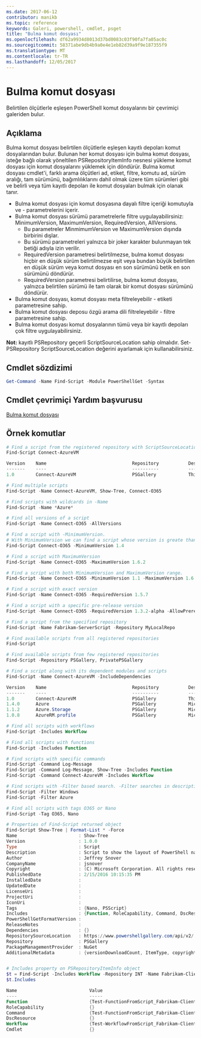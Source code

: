 ```yaml
---
ms.date: 2017-06-12
contributor: manikb
ms.topic: reference
keywords: Galeri, powershell, cmdlet, psget
title: "Bulma komut dosyası"
ms.openlocfilehash: df62a9934d8013d37bd0083c03f90fa7fa05ac0c
ms.sourcegitcommit: 58371abe9db4b9a0e4e1eb82d39a9f9e187355f9
ms.translationtype: MT
ms.contentlocale: tr-TR
ms.lasthandoff: 12/05/2017
---
```

# <a name="find-script"></a>Bulma komut dosyası

Belirtilen ölçütlerle eşleşen PowerShell komut dosyalarını bir çevrimiçi galeriden bulur.

## <a name="description"></a>Açıklama

Bulma komut dosyası belirtilen ölçütlerle eşleşen kayıtlı depoları komut dosyalarından bulur.
Bulunan her komut dosyası için bulma komut dosyası, isteğe bağlı olarak yöneltilen PSRepositoryItemInfo nesnesi yükleme komut dosyası için komut dosyalarını yüklemek için döndürür.
Bulma komut dosyası cmdlet'i, farklı arama ölçütleri ad, etiket, filtre, komutu ad, sürüm aralığı, tam sürümünü, bağımlılıklarını dahil olmak üzere tüm sürümleri gibi ve belirli veya tüm kayıtlı depoları ile komut dosyaları bulmak için olanak tanır.

- Bulma komut dosyası için komut dosyasına dayalı filtre içeriği komutuyla ve - parametrelerini içerir.
- Bulma komut dosyası sürümü parametrelerle filtre uygulayabilirsiniz: MinimumVersion, MaximumVersion, RequiredVersion, AllVersions.
  - Bu parametreler MinmimumVersion ve MaximumVersion dışında birbirini dışlar.
  - Bu sürümü parametreleri yalnızca bir joker karakter bulunmayan tek betiği adıyla izin verilir.
  - RequiredVersion parametresi belirtilmezse, bulma komut dosyası hiçbir en düşük sürüm belirtilmezse eşit veya bundan büyük belirtilen en düşük sürüm veya komut dosyası en son sürümünü betik en son sürümünü döndürür. 
  - RequiredVersion parametresi belirtilirse, bulma komut dosyası, yalnızca belirtilen sürümü ile tam olarak bir komut dosyası sürümünü döndürür.
- Bulma komut dosyası, komut dosyası meta filtreleyebilir - etiketi parametresine sahip.
- Bulma komut dosyası deposu özgü arama dili filtreleyebilir - filtre parametresine sahip.
- Bulma komut dosyası komut dosyalarının tümü veya bir kayıtlı depoları çok filtre uygulayabilirsiniz.

**Not:** kayıtlı PSRepository geçerli ScriptSourceLocation sahip olmalıdır. Set-PSRepository ScriptSourceLocation değerini ayarlamak için kullanabilirsiniz.

## <a name="cmdlet-syntax"></a>Cmdlet sözdizimi

```powershell
Get-Command -Name Find-Script -Module PowerShellGet -Syntax
```

## <a name="cmdlet-online-help-reference"></a>Cmdlet çevrimiçi Yardım başvurusu

[Bulma komut dosyası](http://go.microsoft.com/fwlink/?LinkId=619785)

## <a name="example-commands"></a>Örnek komutlar

```powershell
# Find a script from the registered repository with ScriptSourceLocation
Find-Script Connect-AzureVM

Version    Name                                Repository           Description
-------    ----                                ----------           -----------
1.0        Connect-AzureVM                     PSGallery            This runbook sets up a connection to an Azure vi...

# Find multiple scripts
Find-Script -Name Connect-AzureVM, Show-Tree, Connect-O365

# Find scripts with wildcards in -Name
Find-Script -Name *Azure*

# Find all versions of a script
Find-Script -Name Connect-O365 -AllVersions

# Find a script with -MinimumVersion. 
# With MinimumVersion we can find a script whose version is greate than or equal to the specified MinimumVersion value.
Find-Script Connect-O365 -MinimumVersion 1.4

# Find a script with MaximumVersion
Find-Script -Name Connect-O365 -MaximumVersion 1.6.2

# Find a script with both MinimumVersion and MaximumVersion range.
Find-Script -Name Connect-O365 -MinimumVersion 1.1 -MaximumVersion 1.6.2

# Find a script with exact version
Find-Script -Name Connect-O365 -RequiredVersion 1.5.7

# Find a script with a specific pre-release version
Find-Script -Name Connect-O365 -RequiredVersion 1.3.2-alpha -AllowPrerelease

# Find a script from the specified repository
Find-Script -Name Fabrikam-ServerScript -Repository MyLocalRepo

# Find available scripts from all registered repositories
Find-Script

# Find available scripts from few registered repositories
Find-Script -Repository PSGallery, PrivatePSGallery

# Find a script along with its dependent modules and scripts
Find-Script -Name Connect-AzureVM -IncludeDependencies

Version    Name                                Repository           Description
-------    ----                                ----------           -----------
1.0        Connect-AzureVM                     PSGallery            This runbook sets up a connection to an Azure vi...
1.4.0      Azure                               PSGallery            Microsoft Azure PowerShell - Service Management
1.1.2      Azure.Storage                       PSGallery            Microsoft Azure PowerShell - Storage service cmd...
1.0.8      AzureRM.profile                     PSGallery            Microsoft Azure PowerShell - Profile credential ...

# Find all scripts with workflows
Find-Script -Includes Workflow

# Find all scripts with functions
Find-Script -Includes Function

# Find scripts with specific commands
Find-Script -Command Log-Message
Find-Script -Command Log-Message, Show-Tree -Includes Function
Find-Script -Command Connect-AzureVM -Includes Workflow

# Find scripts with -Filter based search. -Filter searches in description and names
Find-Script -Filter Windows
Find-Script -Filter Azure

# Find all scripts with tags O365 or Nano
Find-Script -Tag O365, Nano

# Properties of Find-Script returned object
Find-Script Show-Tree | Format-List * -Force
Name                       : Show-Tree
Version                    : 1.0.0
Type                       : Script
Description                : Script to show the layout of PowerShell namespaces (Trees) using ASCII
Author                     : Jeffrey Snover
CompanyName                : jsnover
Copyright                  : (C) Microsoft Corporation. All rights reserved.
PublishedDate              : 2/15/2016 10:15:35 PM
InstalledDate              :
UpdatedDate                :
LicenseUri                 :
ProjectUri                 :
IconUri                    :
Tags                       : {Nano, PSScript}
Includes                   : {Function, RoleCapability, Command, DscResource...}
PowerShellGetFormatVersion :
ReleaseNotes               :
Dependencies               : {}
RepositorySourceLocation   : https://www.powershellgallery.com/api/v2/
Repository                 : PSGallery
PackageManagementProvider  : NuGet
AdditionalMetadata         : {versionDownloadCount, ItemType, copyright, PackageManagementProvider...}


# Includes property on PSRepositoryItemInfo object
$t = Find-Script -Includes Workflow -Repository INT -Name Fabrikam-ClientScript
$t.Includes

Name                           Value
----                           -----
Function                       {Test-FunctionFromScript_Fabrikam-ClientScript}
RoleCapability                 {}
Command                        {Test-FunctionFromScript_Fabrikam-ClientScript, Test-WorkflowFromScript_Fabrikam-Clie...
DscResource                    {}
Workflow                       {Test-WorkflowFromScript_Fabrikam-ClientScript}
Cmdlet                         {}


```

